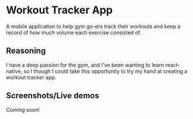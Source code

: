 # Workout Tracker App

A mobile application to help gym go-ers track their workouts and keep a record of how much volume each exercise consisted of.

## Reasoning

I have a deep passion for the gym, and I've been wanting to learn react-native, so I though I could take this opportunity to try my hand at creating a workout tracker app.

## Screenshots/Live demos

Coming soon!